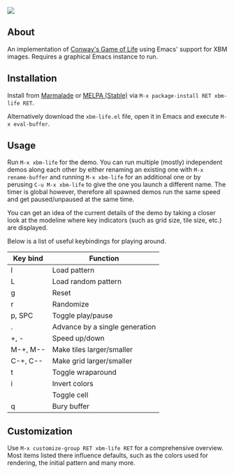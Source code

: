 ![][image]

## About

An implementation of [Conway's Game of Life] using Emacs' support for
XBM images.  Requires a graphical Emacs instance to run.

## Installation

Install from [Marmalade] or [MELPA (Stable)] via `M-x package-install
RET xbm-life RET`.

Alternatively download the `xbm-life.el` file, open it in Emacs and
execute `M-x eval-buffer`.

## Usage

Run `M-x xbm-life` for the demo.  You can run multiple (mostly)
independent demos along each other by either renaming an existing one
with `M-x rename-buffer` and running `M-x xbm-life` for an additional
one or by perusing `C-u M-x xbm-life` to give the one you launch a
different name.  The timer is global however, therefore all spawned
demos run the same speed and get paused/unpaused at the same time.

You can get an idea of the current details of the demo by taking a
closer look at the modeline where key indicators (such as grid size,
tile size, etc.) are displayed.

Below is a list of useful keybindings for playing around.

| Key bind  | Function                       |
|-----------|--------------------------------|
| l         | Load pattern                   |
| L         | Load random pattern            |
| g         | Reset                          |
| r         | Randomize                      |
| p, SPC    | Toggle play/pause              |
| .         | Advance by a single generation |
| +, -      | Speed up/down                  |
| M-+, M--  | Make tiles larger/smaller      |
| C-+, C--  | Make grid larger/smaller       |
| t         | Toggle wraparound              |
| i         | Invert colors                  |
| <mouse-1> | Toggle cell                    |
| q         | Bury buffer                    |

## Customization

Use `M-x customize-group RET xbm-life RET` for a comprehensive
overview.  Most items listed there influence defaults, such as the
colors used for rendering, the initial pattern and many more.

[image]: img/screencast.gif
[Conway's Game of Life]: https://en.wikipedia.org/wiki/Conway%27s_Game_of_Life
[Marmalade]: https://marmalade-repo.org/
[MELPA (Stable)]: http://melpa.org/
